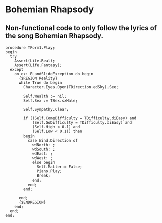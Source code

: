 # Bohemian Rhapsody

## Non-functional code to only follow the lyrics of the song Bohemian Rhapsody.

    procedure TForm1.Play;
    begin
      try
        Assert(Life.Real);
        Assert(Life.Fantasy);
      except
        on ex: ELandSlideException do begin
          {$REGION Reality}
          while True do begin
            Character.Eyes.Open(TDirection.edSky).See;

            Self.Wealth := nil;
            Self.Sex := TSex.sxMale;

            Self.Sympathy.Clear;

            if ((Self.ComeDifficulty = TDifficulty.diEasy) and
                (Self.GoDifficulty = TDifficulty.diEasy) and
                (Self.High < 0.1) and
                (Self.Low < 0.1)) then
            begin
              case Wind.Direction of
                wdNorth: ;
                wdSouth: ;
                wdEast: ;
                wdWest: ;
                else begin
                  Self.Matter:= False;
                  Piano.Play;
                  Break;
                end;
              end;
            end;

          end;
          {$ENDREGION}
        end;
      end;
    end;
    
